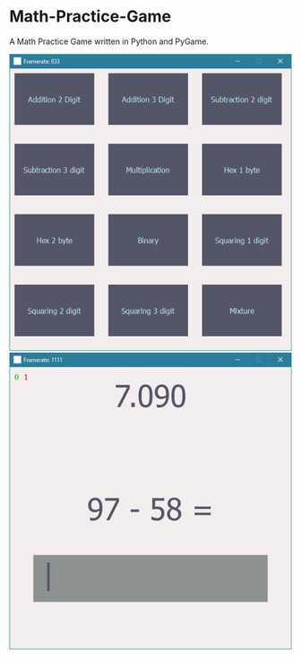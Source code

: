 # Math-Practice-Game
A Math Practice Game written in Python and PyGame.

![screenshot](https://github.com/hamolicious/Math-Practice-Game/blob/master/screenshots/screenshot2.png?raw=true)
![screenshot](https://github.com/hamolicious/Math-Practice-Game/blob/master/screenshots/screenshot.png?raw=true)
